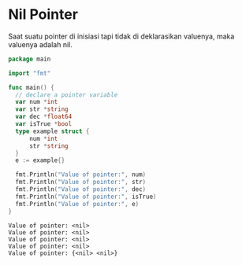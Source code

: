 # Nil Pointer

Saat suatu pointer di inisiasi tapi tidak di deklarasikan valuenya, maka valuenya adalah nil.

```go
package main

import "fmt"

func main() {
  // declare a pointer variable
  var num *int
  var str *string
  var dec *float64
  var isTrue *bool
  type example struct {
      num *int
      str *string
  }
  e := example{}

  fmt.Println("Value of pointer:", num)
  fmt.Println("Value of pointer:", str)
  fmt.Println("Value of pointer:", dec)
  fmt.Println("Value of pointer:", isTrue)
  fmt.Println("Value of pointer:", e)
}
```

```
Value of pointer: <nil>
Value of pointer: <nil>
Value of pointer: <nil>
Value of pointer: <nil>
Value of pointer: {<nil> <nil>}
```
